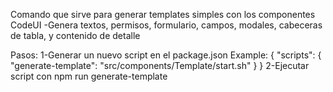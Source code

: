 Comando que sirve para generar templates simples con los componentes CodeUI
-Genera textos, permisos, formulario, campos, modales, cabeceras de tabla, y contenido de detalle

Pasos:
1-Generar un nuevo script en el package.json
  Example:
  {
    "scripts": {
      "generate-template": "src/components/Template/start.sh"
    }
  }
2-Ejecutar script con npm run generate-template